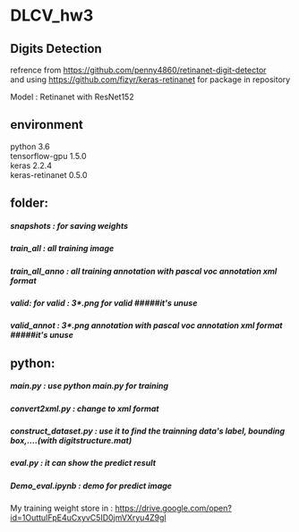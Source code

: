 # DLCV_hw3
##  Digits Detection

refrence from https://github.com/penny4860/retinanet-digit-detector  
and using https://github.com/fizyr/keras-retinanet for package in repository

Model : Retinanet with ResNet152

## environment
  python 3.6  
  tensorflow-gpu 1.5.0  
  keras 2.2.4  
  keras-retinanet 0.5.0  

## folder: 
  ##### snapshots  :  for saving weights  
  ##### train_all  :   all training image  
  ##### train_all_anno  :  all training annotation with pascal voc annotation xml format  
  ##### valid: for valid  : 3*.png for valid   #####it's unuse  
  ##### valid_annot  : 3*.png annotation with pascal voc annotation xml format #####it's unuse  
  
## python:
  ##### main.py : use python main.py for training  
  ##### convert2xml.py : change to xml format  
  ##### construct_dataset.py : use it to find the trainning data's label, bounding box,....(with digitstructure.mat)  
  ##### eval.py : it can show the predict result  
  ##### Demo_eval.ipynb : demo for predict image  
  
My training weight store in : https://drive.google.com/open?id=1OuttuIFpE4uCxyvC5ID0jmVXryu4Z9gl
